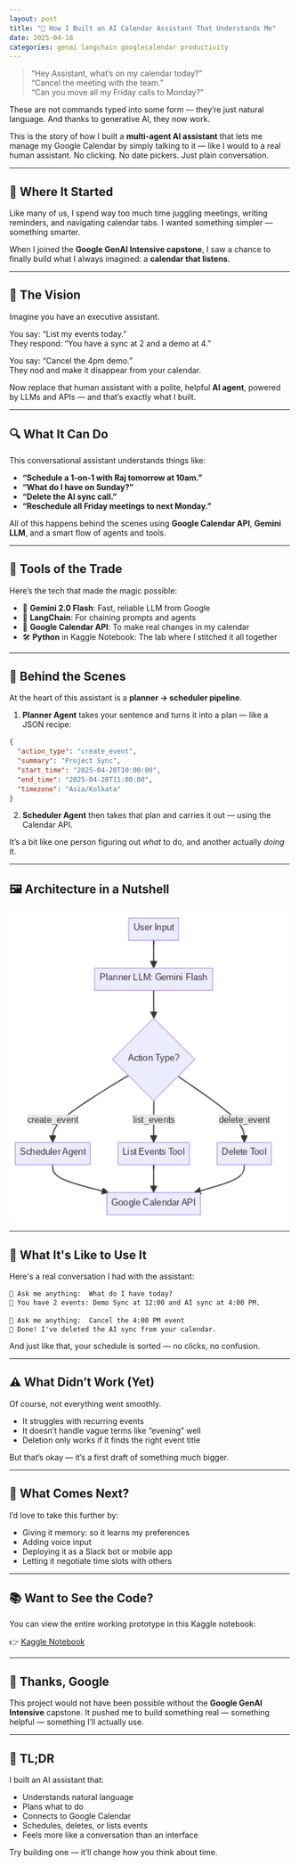 ```yaml
---
layout: post
title: "🧠 How I Built an AI Calendar Assistant That Understands Me"
date: 2025-04-18
categories: genai langchain googlecalendar productivity
---
```


> “Hey Assistant, what’s on my calendar today?”  
> “Cancel the meeting with the team.”  
> “Can you move all my Friday calls to Monday?”

These are not commands typed into some form — they’re just natural language. And thanks to generative AI, they now work.

This is the story of how I built a **multi-agent AI assistant** that lets me manage my Google Calendar by simply talking to it — like I would to a real human assistant. No clicking. No date pickers. Just plain conversation.

---

## 🌱 Where It Started

Like many of us, I spend way too much time juggling meetings, writing reminders, and navigating calendar tabs. I wanted something simpler — something smarter.

When I joined the **Google GenAI Intensive capstone**, I saw a chance to finally build what I always imagined: a **calendar that listens**.

---

## 🧠 The Vision

Imagine you have an executive assistant.

You say: “List my events today.”  
They respond: “You have a sync at 2 and a demo at 4.”

You say: “Cancel the 4pm demo.”  
They nod and make it disappear from your calendar.

Now replace that human assistant with a polite, helpful **AI agent**, powered by LLMs and APIs — and that’s exactly what I built.

---

## 🔍 What It Can Do

This conversational assistant understands things like:

- **“Schedule a 1-on-1 with Raj tomorrow at 10am.”**
- **“What do I have on Sunday?”**
- **“Delete the AI sync call.”**
- **“Reschedule all Friday meetings to next Monday.”**

All of this happens behind the scenes using **Google Calendar API**, **Gemini LLM**, and a smart flow of agents and tools.

---

## 🧰 Tools of the Trade

Here’s the tech that made the magic possible:

- 🧠 **Gemini 2.0 Flash**: Fast, reliable LLM from Google
- 🔗 **LangChain**: For chaining prompts and agents
- 🔧 **Google Calendar API**: To make real changes in my calendar
- 🛠️ **Python** in Kaggle Notebook: The lab where I stitched it all together

---

## 🧱 Behind the Scenes

At the heart of this assistant is a **planner → scheduler pipeline**.

1. **Planner Agent** takes your sentence and turns it into a plan — like a JSON recipe:
```json
{
  "action_type": "create_event",
  "summary": "Project Sync",
  "start_time": "2025-04-20T10:00:00",
  "end_time": "2025-04-20T11:00:00",
  "timezone": "Asia/Kolkata"
}
```

2. **Scheduler Agent** then takes that plan and carries it out — using the Calendar API.

It’s a bit like one person figuring out *what* to do, and another actually *doing* it.

---

## 🖼️ Architecture in a Nutshell

<p align="center">
  <img src="image2.png" alt="AI Calendar Assistant Architecture" width="600"/>
</p>

---

## 💬 What It's Like to Use It

Here's a real conversation I had with the assistant:

```
📝 Ask me anything:  What do I have today?
🤖 You have 2 events: Demo Sync at 12:00 and AI sync at 4:00 PM.

📝 Ask me anything:  Cancel the 4:00 PM event
🤖 Done! I've deleted the AI sync from your calendar.
```

And just like that, your schedule is sorted — no clicks, no confusion.

---

## ⚠️ What Didn’t Work (Yet)

Of course, not everything went smoothly.

- It struggles with recurring events
- It doesn’t handle vague terms like “evening” well
- Deletion only works if it finds the right event title

But that’s okay — it’s a first draft of something much bigger.

---

## 🔮 What Comes Next?

I’d love to take this further by:

- Giving it memory: so it learns my preferences
- Adding voice input
- Deploying it as a Slack bot or mobile app
- Letting it negotiate time slots with others

---

## 📚 Want to See the Code?

You can view the entire working prototype in this Kaggle notebook:

👉 [Kaggle Notebook](https://kaggle.com/)

---

## 🙏 Thanks, Google

This project would not have been possible without the **Google GenAI Intensive** capstone. It pushed me to build something real — something helpful — something I’ll actually use.

---

## 🧾 TL;DR

I built an AI assistant that:
- Understands natural language
- Plans what to do
- Connects to Google Calendar
- Schedules, deletes, or lists events
- Feels more like a conversation than an interface

Try building one — it’ll change how you think about time.

